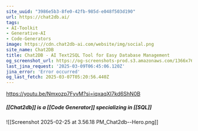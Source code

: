 ```yaml
---
site_uuid: "3986e5b3-8fe0-42fb-985d-e048f503d190"
url: https://chat2db.ai/
tags:
- AI-Toolkit
- Generative-AI
- Code-Generators
image: https://cdn.chat2db-ai.com/website/img/social.png
site_name: Chat2DB
title: Chat2DB - AI Text2SQL Tool for Easy Database Management
og_screenshot_url: https://og-screenshots-prod.s3.amazonaws.com/1366x768/80/false/6a5107dd24e9b0bea7d82ca993c4b9ae37942666373f70cd2f33e8126a415dc9.jpeg
last_jina_request: '2025-03-09T06:45:06.120Z'
jina_error: 'Error occurred'
og_last_fetch: 2025-03-07T05:20:56.440Z
---
```

https://youtu.be/Nmxozp7FyvM?si=iqxaqXI7kd6ShN0B

##### [[Chat2db]] is a [[Code Generator]] specializing in [[SQL]]
![[Screenshot 2025-02-25 at 3.56.18 PM_Chat2db--Hero.png]]
